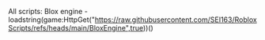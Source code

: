 All scripts:
Blox engine - loadstring(game:HttpGet("https://raw.githubusercontent.com/SEI163/RobloxScripts/refs/heads/main/BloxEngine",true))()
